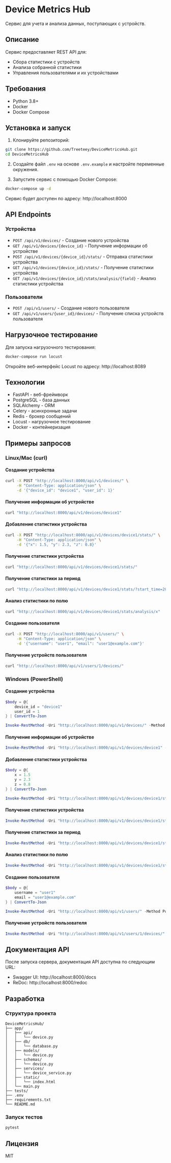 # Device Metrics Hub

Сервис для учета и анализа данных, поступающих с устройств.

## Описание

Сервис предоставляет REST API для:
- Сбора статистики с устройств
- Анализа собранной статистики
- Управления пользователями и их устройствами

## Требования

- Python 3.8+
- Docker
- Docker Compose

## Установка и запуск

1. Клонируйте репозиторий:
```bash
git clone https://github.com/Treeteey/DeviceMetricsHub.git
cd DeviceMetricsHub
```

2. Создайте файл `.env` на основе `.env.example` и настройте переменные окружения.

3. Запустите сервис с помощью Docker Compose:
```bash
docker-compose up -d
```

Сервис будет доступен по адресу: http://localhost:8000

## API Endpoints

### Устройства
- `POST /api/v1/devices/` - Создание нового устройства
- `GET /api/v1/devices/{device_id}` - Получение информации об устройстве
- `POST /api/v1/devices/{device_id}/stats/` - Отправка статистики устройства
- `GET /api/v1/devices/{device_id}/stats/` - Получение статистики устройства
- `GET /api/v1/devices/{device_id}/stats/analysis/{field}` - Анализ статистики устройства

### Пользователи
- `POST /api/v1/users/` - Создание нового пользователя
- `GET /api/v1/users/{user_id}/devices/` - Получение списка устройств пользователя

## Нагрузочное тестирование

Для запуска нагрузочного тестирования:

```bash
docker-compose run locust
```

Откройте веб-интерфейс Locust по адресу: http://localhost:8089

## Технологии

- FastAPI - веб-фреймворк
- PostgreSQL - база данных
- SQLAlchemy - ORM
- Celery - асинхронные задачи
- Redis - брокер сообщений
- Locust - нагрузочное тестирование
- Docker - контейнеризация 

## Примеры запросов

### Linux/Mac (curl)

#### Создание устройства
```bash
curl -X POST "http://localhost:8000/api/v1/devices/" \
     -H "Content-Type: application/json" \
     -d '{"device_id": "device1", "user_id": 1}'
```

#### Получение информации об устройстве
```bash
curl "http://localhost:8000/api/v1/devices/device1"
```

#### Добавление статистики устройства
```bash
curl -X POST "http://localhost:8000/api/v1/devices/device1/stats/" \
     -H "Content-Type: application/json" \
     -d '{"x": 1.5, "y": 2.3, "z": 0.8}'
```

#### Получение статистики устройства
```bash
curl "http://localhost:8000/api/v1/devices/device1/stats/"
```

#### Получение статистики за период
```bash
curl "http://localhost:8000/api/v1/devices/device1/stats/?start_time=2024-03-20T00:00:00&end_time=2024-03-21T00:00:00"
```

#### Анализ статистики по полю
```bash
curl "http://localhost:8000/api/v1/devices/device1/stats/analysis/x"
```

#### Создание пользователя
```bash
curl -X POST "http://localhost:8000/api/v1/users/" \
     -H "Content-Type: application/json" \
     -d '{"username": "user1", "email": "user1@example.com"}'
```

#### Получение устройств пользователя
```bash
curl "http://localhost:8000/api/v1/users/1/devices/"
```

### Windows (PowerShell)

#### Создание устройства
```powershell
$body = @{
    device_id = "device1"
    user_id = 1
} | ConvertTo-Json

Invoke-RestMethod -Uri "http://localhost:8000/api/v1/devices/" -Method Post -Body $body -ContentType "application/json"
```

#### Получение информации об устройстве
```powershell
Invoke-RestMethod -Uri "http://localhost:8000/api/v1/devices/device1" -Method Get
```

#### Добавление статистики устройства
```powershell
$body = @{
    x = 1.5
    y = 2.3
    z = 0.8
} | ConvertTo-Json

Invoke-RestMethod -Uri "http://localhost:8000/api/v1/devices/device1/stats/" -Method Post -Body $body -ContentType "application/json"
```

#### Получение статистики устройства
```powershell
Invoke-RestMethod -Uri "http://localhost:8000/api/v1/devices/device1/stats/" -Method Get
```

#### Получение статистики за период
```powershell
Invoke-RestMethod -Uri "http://localhost:8000/api/v1/devices/device1/stats/?start_time=2024-03-20T00:00:00&end_time=2024-03-21T00:00:00" -Method Get
```

#### Анализ статистики по полю
```powershell
Invoke-RestMethod -Uri "http://localhost:8000/api/v1/devices/device1/stats/analysis/x" -Method Get
```

#### Создание пользователя
```powershell
$body = @{
    username = "user1"
    email = "user1@example.com"
} | ConvertTo-Json

Invoke-RestMethod -Uri "http://localhost:8000/api/v1/users/" -Method Post -Body $body -ContentType "application/json"
```

#### Получение устройств пользователя
```powershell
Invoke-RestMethod -Uri "http://localhost:8000/api/v1/users/1/devices/" -Method Get
```

## Документация API

После запуска сервера, документация API доступна по следующим URL:
- Swagger UI: http://localhost:8000/docs
- ReDoc: http://localhost:8000/redoc

## Разработка

### Структура проекта

```
DeviceMetricsHub/
├── app/
│   ├── api/
│   │   └── device.py
│   ├── db/
│   │   └── database.py
│   ├── models/
│   │   └── device.py
│   ├── schemas/
│   │   └── device.py
│   ├── services/
│   │   └── device_service.py
│   ├── static/
│   │   └── index.html
│   └── main.py
├── tests/
├── .env
├── requirements.txt
└── README.md
```

### Запуск тестов

```bash
pytest
```

## Лицензия

MIT 